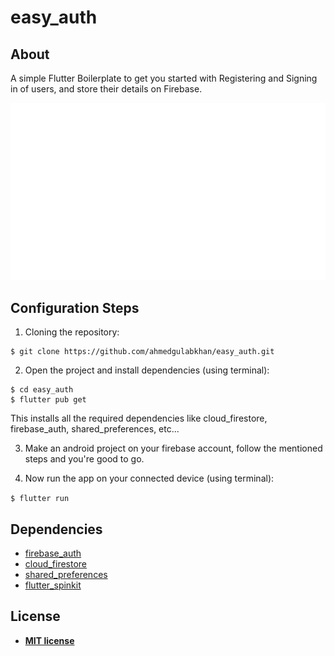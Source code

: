 # easy_auth
## About
A simple Flutter Boilerplate to get you started with Registering and Signing in of users, and store their details on Firebase.

![easy_auth](https://github.com/ahmedgulabkhan/easy_auth/blob/master/gif/easy_auth.gif)

## Configuration Steps
1. Cloning the repository:

```
$ git clone https://github.com/ahmedgulabkhan/easy_auth.git
```

2. Open the project and install dependencies (using terminal):

```
$ cd easy_auth
$ flutter pub get
```
This installs all the required dependencies like cloud_firestore, firebase_auth, shared_preferences, etc...

3. Make an android project on your firebase account, follow the mentioned steps and you're good to go.

4. Now run the app on your connected device (using terminal):

`$ flutter run`

## Dependencies
- <a href="https://pub.dev/packages/firebase_auth">firebase_auth</a>
- <a href="https://pub.dev/packages/cloud_firestore">cloud_firestore</a>
- <a href="https://pub.dev/packages/shared_preferences">shared_preferences</a>
- <a href="https://pub.dev/packages/flutter_spinkit">flutter_spinkit</a>

## License

- **[MIT license](https://github.com/ahmedgulabkhan/easy_auth/blob/master/LICENSE)**

